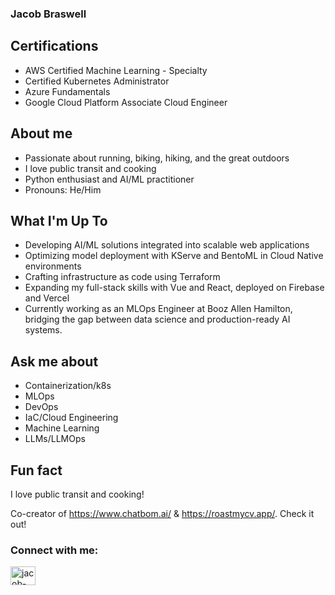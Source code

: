 ### Jacob Braswell


Certifications
--------------
* AWS Certified Machine Learning - Specialty
* Certified Kubernetes Administrator 
* Azure Fundamentals 
* Google Cloud Platform Associate Cloud Engineer

About me
------------
- Passionate about running, biking, hiking, and the great outdoors
- I love public transit and cooking
- Python enthusiast and AI/ML practitioner
- Pronouns: He/Him

What I'm Up To
------------
- Developing AI/ML solutions integrated into scalable web applications
- Optimizing model deployment with KServe and BentoML in Cloud Native environments
- Crafting infrastructure as code using Terraform
- Expanding my full-stack skills with Vue and React, deployed on Firebase and Vercel
- Currently working as an MLOps Engineer at Booz Allen Hamilton, bridging the gap between data science and production-ready AI systems.

Ask me about
-------------
- Containerization/k8s
- MLOps
- DevOps
- IaC/Cloud Engineering
- Machine Learning
- LLMs/LLMOps

Fun fact
---------
I love public transit and cooking! 

Co-creator of https://www.chatbom.ai/ & https://roastmycv.app/. Check it out! 


<h3 align="left">Connect with me:</h3>
<p align="left">
<a href="https://www.linkedin.com/in/jacob-braswell" target="blank"><img align="center" src="https://raw.githubusercontent.com/rahuldkjain/github-profile-readme-generator/master/src/images/icons/Social/linked-in-alt.svg" alt="jacob-braswell" height="30" width="40" /></a>
</p>



